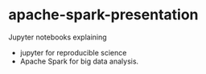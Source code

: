 # apache-spark-presentation

Jupyter notebooks explaining
* jupyter for reproducible science
* Apache Spark for big data analysis. 
